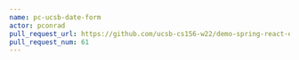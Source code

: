 ```yaml
---
name: pc-ucsb-date-form
actor: pconrad
pull_request_url: https://github.com/ucsb-cs156-w22/demo-spring-react-example-v2/pull/61
pull_request_num: 61
---
```

